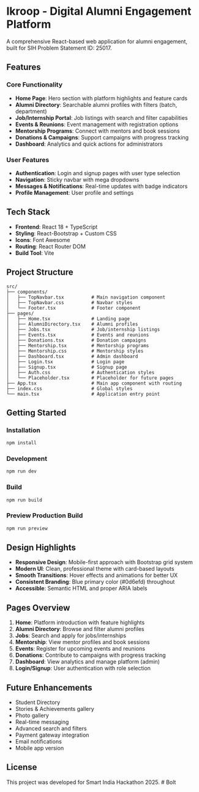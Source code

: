 # Ikroop - Digital Alumni Engagement Platform

A comprehensive React-based web application for alumni engagement, built for SIH Problem Statement ID: 25017.

## Features

### Core Functionality
- **Home Page**: Hero section with platform highlights and feature cards
- **Alumni Directory**: Searchable alumni profiles with filters (batch, department)
- **Job/Internship Portal**: Job listings with search and filter capabilities
- **Events & Reunions**: Event management with registration options
- **Mentorship Programs**: Connect with mentors and book sessions
- **Donations & Campaigns**: Support campaigns with progress tracking
- **Dashboard**: Analytics and quick actions for administrators

### User Features
- **Authentication**: Login and signup pages with user type selection
- **Navigation**: Sticky navbar with mega dropdowns
- **Messages & Notifications**: Real-time updates with badge indicators
- **Profile Management**: User profile and settings

## Tech Stack

- **Frontend**: React 18 + TypeScript
- **Styling**: React-Bootstrap + Custom CSS
- **Icons**: Font Awesome
- **Routing**: React Router DOM
- **Build Tool**: Vite

## Project Structure

```
src/
├── components/
│   ├── TopNavbar.tsx          # Main navigation component
│   ├── TopNavbar.css          # Navbar styles
│   └── Footer.tsx             # Footer component
├── pages/
│   ├── Home.tsx               # Landing page
│   ├── AlumniDirectory.tsx    # Alumni profiles
│   ├── Jobs.tsx               # Job/internship listings
│   ├── Events.tsx             # Events and reunions
│   ├── Donations.tsx          # Donation campaigns
│   ├── Mentorship.tsx         # Mentorship programs
│   ├── Mentorship.css         # Mentorship styles
│   ├── Dashboard.tsx          # Admin dashboard
│   ├── Login.tsx              # Login page
│   ├── Signup.tsx             # Signup page
│   ├── Auth.css               # Authentication styles
│   └── Placeholder.tsx        # Placeholder for future pages
├── App.tsx                    # Main app component with routing
├── index.css                  # Global styles
└── main.tsx                   # Application entry point
```

## Getting Started

### Installation
```bash
npm install
```

### Development
```bash
npm run dev
```

### Build
```bash
npm run build
```

### Preview Production Build
```bash
npm run preview
```

## Design Highlights

- **Responsive Design**: Mobile-first approach with Bootstrap grid system
- **Modern UI**: Clean, professional theme with card-based layouts
- **Smooth Transitions**: Hover effects and animations for better UX
- **Consistent Branding**: Blue primary color (#0d6efd) throughout
- **Accessible**: Semantic HTML and proper ARIA labels

## Pages Overview

1. **Home**: Platform introduction with feature highlights
2. **Alumni Directory**: Browse and filter alumni profiles
3. **Jobs**: Search and apply for jobs/internships
4. **Mentorship**: View mentor profiles and book sessions
5. **Events**: Register for upcoming events and reunions
6. **Donations**: Contribute to campaigns with progress tracking
7. **Dashboard**: View analytics and manage platform (admin)
8. **Login/Signup**: User authentication with role selection

## Future Enhancements

- Student Directory
- Stories & Achievements gallery
- Photo gallery
- Real-time messaging
- Advanced search and filters
- Payment gateway integration
- Email notifications
- Mobile app version

## License

This project was developed for Smart India Hackathon 2025.
#   B o l t  
 